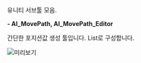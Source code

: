유니티 서브툴 모음.


**- AI_MovePath, AI_MovePath_Editor**

간단한 포지션값 생성 툴입니다.
List<Vector3>로 구성합니다.

![미리보기](https://user-images.githubusercontent.com/10443544/84587142-a7deb680-ae57-11ea-8064-d936b9ff140d.png)
